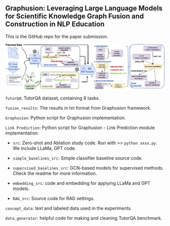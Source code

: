 ## Graphusion: Leveraging Large Language Models for Scientific Knowledge Graph Fusion and Construction in NLP Education

This is the GitHub repo for the paper submission. 

![Graphusion](graphusion_model.jpeg)


`TutorQA`: TutorQA dataset, containing 6 tasks. 

`fusion_results`: The results in txt format from Graphusion framework.

`Graphusion`: Python script for Graphusion implementation.

`Link Prediction`: Python script for Graphusion - Link Prediction module implementation:
- `src`: Zero-shot and Ablation study code. Run with >> `python xxxx.py`. We include LLaMa, GPT code.

- `simple_baselines_src`: Simple classifier baseline source code.

- `supervised_baselines_src`: GCN-based models for supervised methods. Check the readme for more information. 

- `embedding_src`: code and embedding for applying LLaMa and GPT models.

- `RAG_src`: Source code for RAG settings.

`concept_data`: text and labeled data used in the experiments.

`data_generator`: helpful code for making and cleaning TutorQA benchmark.

 
